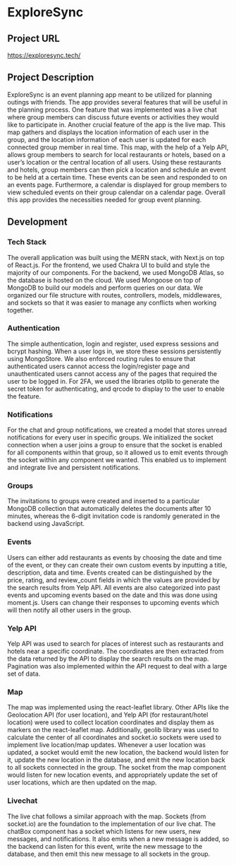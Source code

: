 # ExploreSync

## Project URL

https://exploresync.tech/

## Project Description

ExploreSync is an event planning app meant to be utilized for planning outings with friends. The app provides several features that will be useful in the planning process. One feature that was implemented was a live chat where group members can discuss future events or activities they would like to participate in. Another crucial feature of the app is the live map. This map gathers and displays the location information of each user in the group, and the location information of each user is updated for each connected group member in real time. This map, with the help of a Yelp API, allows group members to search for local restaurants or hotels, based on a user’s location or the central location of all users. Using these restaurants and hotels, group members can then pick a location and schedule an event to be held at a certain time. These events can be seen and responded to on an events page. Furthermore, a calendar is displayed for group members to view scheduled events on their group calendar on a calendar page. Overall this app provides the necessities needed for group event planning. 

## Development

### Tech Stack
The overall application was built using the MERN stack, with Next.js on top of React.js. For the frontend, we used Chakra UI to build and style the majority of our components. For the backend, we used MongoDB Atlas, so the database is hosted on the cloud. We used Mongoose on top of MongoDB to build our models and perform queries on our data. We organized our file structure with routes, controllers, models, middlewares, and sockets so that it was easier to manage any conflicts when working together.

### Authentication
The simple authentication, login and register, used express sessions and bcrypt hashing. When a user logs in, we store these sessions persistently using MongoStore. We also enforced routing rules to ensure that authenticated users cannot access the login/register page and unauthenticated users cannot access any of the pages that required the user to be logged in. For 2FA, we used the libraries otplib to generate the secret token for authenticating, and qrcode to display to the user to enable the feature.

### Notifications
For the chat and group notifications, we created a model that stores unread notifications for every user in specific groups. We initialized the socket connection when a user joins a group to ensure that the socket is enabled for all components within that group, so it allowed us to emit events through the socket within any component we wanted. This enabled us to implement and integrate live and persistent notifications.

### Groups
The invitations to groups were created and inserted to a particular MongoDB collection that automatically deletes the documents after 10 minutes, whereas the 6-digit invitation code is randomly generated in the backend using JavaScript. 

### Events
Users can either add restaurants as events by choosing the date and time of the event, or they can create their own custom events by inputting a title, description, data and time. Events created can be distinguished by the price, rating, and review_count fields in which the values are provided by the search results from Yelp API. All events are also categorized into past events and upcoming events based on the date and this was done using moment.js. Users can change their responses to upcoming events which will then notify all other users in the group.

### Yelp API
Yelp API was used to search for places of interest such as restaurants and hotels near a specific coordinate. The coordinates are then extracted from the data returned by the API to display the search results on the map. Pagination was also implemented within the API request to deal with a large set of data.

### Map
The map was implemented using the react-leaflet library. Other APIs like the Geolocation API (for user location), and Yelp API (for restaurant/hotel location) were used to collect location coordinates and display them as markers on the react-leaflet map. Additionally, geolib library was used to calculate the center of all coordinates and socket.io sockets were used to implement live location/map updates. Whenever a user location was updated, a socket would emit the new location, the backend would listen for it, update the new location in the database, and emit the new location back to all sockets connected in the group. The socket from the map component would listen for new location events, and appropriately update the set of user locations, which are then updated on the map. 

### Livechat
The live chat follows a similar approach with the map. Sockets (from socket.io) are the foundation to the implementation of our live chat. The chatBox component has a socket which listens for new users, new messages, and notifications. It also emits when a new message is added, so the backend can listen for this event, write the new message to the database, and then emit this new message to all sockets in the group.

